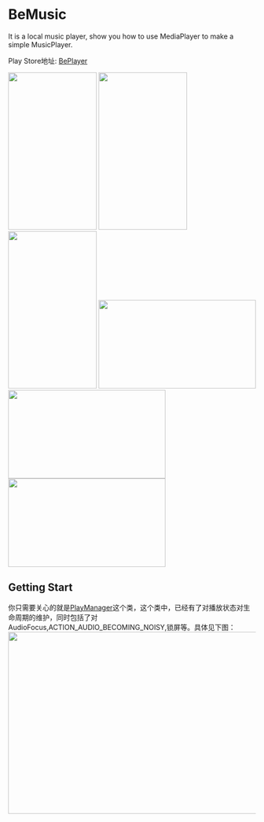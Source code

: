 # BeMusic
It is a local music player, show you how to use MediaPlayer to make a simple MusicPlayer.

Play Store地址:
[BePlayer](https://play.google.com/store/apps/details?id=com.nulldreams.bemusic)

<img src="https://github.com/boybeak/BeMusic/blob/master/app/play_detail.png" width="180" height="320"/>
<img src="https://github.com/boybeak/BeMusic/blob/master/app/album_list.png" width="180" height="320"/>
<img src="https://github.com/boybeak/BeMusic/blob/master/app/play_list.png" width="180" height="320"/>

<img src="https://github.com/boybeak/BeMusic/blob/master/app/play_detail_land.png" width="320" height="180"/>
<img src="https://github.com/boybeak/BeMusic/blob/master/app/album_list_land.png" width="320" height="180"/>
<img src="https://github.com/boybeak/BeMusic/blob/master/app/play_list_land.png" width="320" height="180"/>

## Getting Start
你只需要关心的就是[PlayManager](https://github.com/boybeak/BeMusic/blob/master/media/src/main/java/com/nulldreams/media/manager/PlayManager.java)这个类，这个类中，已经有了对播放状态对生命周期的维护，同时包括了对AudioFocus,ACTION_AUDIO_BECOMING_NOISY,锁屏等。具体见下图：
<img src="https://github.com/boybeak/BeMusic/blob/master/app/play_list_land.png" width="737" height="370"/>